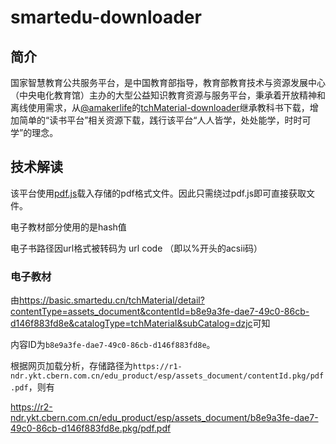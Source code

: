 # smartedu-downloader

## 简介

国家智慧教育公共服务平台，是中国教育部指导，教育部教育技术与资源发展中心（中央电化教育馆）主办的大型公益知识教育资源与服务平台，秉承着开放精神和离线使用需求，从[@amakerlife](https://github.com/amakerlife)的[tchMaterial-downloader](https://github.com/amakerlife/tchMaterial-downloader/)继承教科书下载，增加简单的“读书平台”相关资源下载，践行该平台“人人皆学，处处能学，时时可学”的理念。

## 技术解读

该平台使用[pdf.js](https://github.com/mozilla/pdf.js)载入存储的pdf格式文件。因此只需绕过pdf.js即可直接获取文件。

电子教材部分使用的是hash值

电子书路径因url格式被转码为 url code （即以%开头的acsii码）

### 电子教材

由<https://basic.smartedu.cn/tchMaterial/detail?contentType=assets_document&contentId=b8e9a3fe-dae7-49c0-86cb-d146f883fd8e&catalogType=tchMaterial&subCatalog=dzjc>可知

内容ID为`b8e9a3fe-dae7-49c0-86cb-d146f883fd8e`。

根据网页加载分析，存储路径为`https://r1-ndr.ykt.cbern.com.cn/edu_product/esp/assets_document/contentId.pkg/pdf.pdf`，则有

<https://r2-ndr.ykt.cbern.com.cn/edu_product/esp/assets_document/b8e9a3fe-dae7-49c0-86cb-d146f883fd8e.pkg/pdf.pdf>
